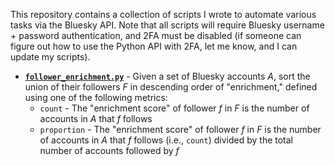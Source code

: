 This repository contains a collection of scripts I wrote to automate various tasks via the Bluesky API. Note that all scripts will require Bluesky username + password authentication, and 2FA must be disabled (if someone can figure out how to use the Python API with 2FA, let me know, and I can update my scripts).

* **[`follower_enrichment.py`](follower_enrichment.py)** - Given a set of Bluesky accounts *A*, sort the union of their followers *F* in descending order of "enrichment," defined using one of the following metrics:
  * `count` - The "enrichment score" of follower *f* in *F* is the number of accounts in *A* that *f* follows
  * `proportion` - The "enrichment score" of follower *f* in *F* is the number of accounts in *A* that *f* follows (i.e., `count`) divided by the total number of accounts followed by *f*
